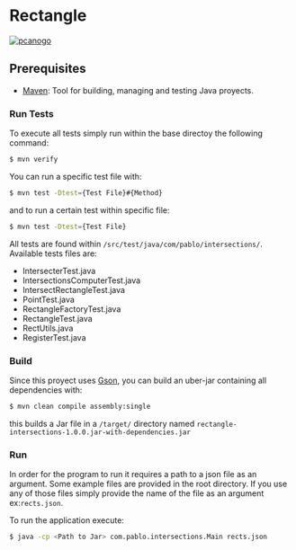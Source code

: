 # Rectangle 
[![pcanogo](https://circleci.com/gh/pcanogo/rectangle-intersections.svg?style=shield)](https://app.circleci.com/pipelines/github/pcanogo/rectangle-intersections)

## Prerequisites
* [Maven]: Tool for building, managing and testing Java proyects.

### Run Tests
To execute all tests simply run within the base directoy the following command:
```sh
$ mvn verify
```
You can run a specific test file with:
```sh
$ mvn test -Dtest={Test File}#{Method}
```
and to run a certain test within specific file:
```sh
$ mvn test -Dtest={Test File}
```
All tests are found within `/src/test/java/com/pablo/intersections/`. Available tests files are:
  - IntersecterTest.java
  - IntersectionsComputerTest.java
  - IntersectRectangleTest.java
  - PointTest.java
  - RectangleFactoryTest.java
  - RectangleTest.java
  - RectUtils.java
  - RegisterTest.java
 
### Build 
Since this proyect uses [Gson], you can build an uber-jar containing all dependencies with:
```sh
$ mvn clean compile assembly:single
```
this builds a Jar file in a `/target/` directory named `rectangle-intersections-1.0.0.jar-with-dependencies.jar`

### Run
In order for the program to run it requires a path to a json file as an argument. Some example files are provided in the root directory. If you use any of those files simply provide the name of the file as an argument ex:`rects.json`.  

To run the application execute:
```sh
$ java -cp <Path to Jar> com.pablo.intersections.Main rects.json
```


[Maven]: <https://maven.apache.org/install.html.>
[Gson]: <https://github.com/google/gson.>
